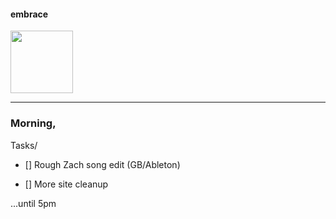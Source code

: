 
#### embrace
<p align="Left">
  <img width="100" height="100" src="https://seanembrace.github.io/assets/img/logo.png">
</p>

---
### Morning,
Tasks/
- [] Rough Zach song edit (GB/Ableton)

- [] More site cleanup

...until 5pm
